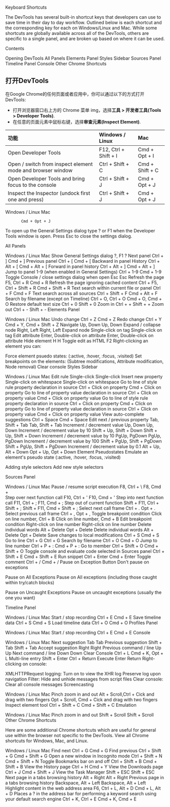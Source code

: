 Keyboard Shortcuts

The DevTools has several built-in shortcut keys that developers can use to save time in their day to day workflow. Outlined below is each shortcut and the corresponding key for each on Windows/Linux and Mac. While some shortcuts are globally available across all of the DevTools, others are specific to a single panel, and are broken up based on where it can be used.

Contents

Opening DevTools
All Panels
Elements Panel
Styles Sidebar
Sources Panel
Timeline Panel
Console
Other Chrome Shortcuts


打开DevTools
---


在Google Chrome的任何页面或者应用中，你可以通过以下的方式打开 DevTools:

*	打开浏览器窗口右上方的 Chrome 菜单 img，选择**工具 > 开发者工具(Tools > Developer Tools)**.
*	在任意的页面元素中鼠标右键，选择**审查元素(Inspect Element)**.

功能       | Windows / Linux | Mac
:------------- | :--- | :-------------------------------------
Open Developer Tools          | F12, Ctrl + Shift + I   | Cmd + Opt + I
Open / switch from inspect element mode and browser window   | Ctrl + Shift + C   | Cmd + Shift + C
Open Developer Tools and bring focus to the console | Ctrl + Shift + J   | Cmd + Opt + J
Inspect the Inspector (undock first one and press)  | Ctrl + Shift + J   | Cmd + Opt + J


Windows / Linux  Mac
       
           Cmd + Opt + J
    
To open up the General Settings dialog type ? or F1 when the Developer Tools window is open. Press Esc to close the settings dialog.

All Panels

Windows / Linux  Mac
Show General Settings dialog    ?, F1   ?
Next panel  Ctrl + ]    Cmd + ]
Previous panel  Ctrl + [    Cmd + [
Backward in panel History   Ctrl + Alt + [  Cmd + Alt + [
Forward in panel history    Ctrl + Alt + ]  Cmd + Alt + ]
Jump to panel 1-9 (when enabled in General Settings)    Ctrl + 1-9  Cmd + 1-9
Toggle Console / close settings dialog when open    Esc Esc
Refresh the page    F5, Ctrl + R    Cmd + R
Refresh the page ignoring cached content    Ctrl + F5, Ctrl + Shift + R Cmd + Shift + R
Text search within current file or panel    Ctrl + F    Cmd + F
Text search across all sources  Ctrl + Shift + F    Cmd + Alt + F
Search by filename (except on Timeline) Ctrl + O, Ctrl + O  Cmd + O, Cmd + O
Restore default text size   Ctrl + 0    Shift + 0
Zoom in Ctrl + +    Shift + +
Zoom out    Ctrl + -    Shift + -
Elements Panel

Windows / Linux  Mac
Undo change Ctrl + Z    Cmd + Z
Redo change Ctrl + Y    Cmd + Y, Cmd + Shift + Z
Navigate    Up, Down    Up, Down
Expand / collapse node  Right, Left Right, Left
Expand node Single-click on tag Single-click on tag
Edit attribute  Enter, Double-click on attribute    Enter, Double-click on attribute
Hide element    H   H
Toggle edit as HTML F2
Right-clicking an element you can:

Force element psuedo states: (:active, :hover, :focus, :visited)
Set breakpoints on the elements: (Subtree modifications, Attribute modification, Node removal)
Clear console
Styles Sidebar

Windows / Linux  Mac
Edit rule   Single-click    Single-click
Insert new property Single-click on whitespace  Single-click on whitespace
Go to line of style rule property declaration in source Ctrl + Click on property    Cmd + Click on property
Go to line of property value declaration in source  Ctrl + Click on property value  Cmd + Click on property value
Go to line of style rule property declaration in source Ctrl + Click on property    Cmd + Click on property
Go to line of property value declaration in source  Ctrl + Click on property value  Cmd + Click on property value
View auto-complete suggestions  Ctrl + Space    Cmd + Space
Edit next / previous property   Tab, Shift + Tab    Tab, Shift + Tab
Increment / decrement value Up, Down    Up, Down
Increment / decrement value by 10   Shift + Up, Shift + Down    Shift + Up, Shift + Down
Increment / decrement value by 10   PgUp, PgDown    PgUp, PgDown
Increment / decrement value by 100  Shift + PgUp, Shift + PgDown    Shift + PgUp, Shift + PgDown
Increment / decrement value by 0.1  Alt + Up, Alt + Down    Opt + Up, Opt + Down
Element Pseudostates Emulate an element's pseudo state (:active, :hover, :focus, :visited)

Adding style selectors Add new style selectors

Sources Panel

Windows / Linux  Mac
Pause / resume script execution F8, Ctrl + \    F8, Cmd + \
Step over next function call    F10, Ctrl + '   F10, Cmd + '
Step into next function call    F11, Ctrl + ;   F11, Cmd + ;
Step out of current function    Shift + F11, Ctrl + Shift + ;   Shift + F11, Cmd + Shift + ;
Select next call frame  Ctrl + .    Opt + .
Select previous call frame  Ctrl + ,    Opt + ,
Toggle breakpoint condition Click on line number, Ctrl + B  Click on line number, Cmd + B
Edit breakpoint condition   Right-click on line number  Right-click on line number
Delete individual words Alt + Delete    Opt + Delete
Delete individual words Alt + Delete    Opt + Delete
Save changes to local modifications Ctrl + S    Cmd + S
Go to line  Ctrl + G    Ctrl + G
Search by filename  Ctrl + O    Cmd + O
Jump to line number Ctrl + P + :<number>    Cmd + P + :<number>
Go to member    Ctrl + Shift + O    Cmd + Shift + O
Toggle console and evaluate code selected in Sources panel  Ctrl + Shift + E    Cmd + Shift + E
Run snippet Ctrl + Enter    Cmd + Enter
Toggle comment  Ctrl + /    Cmd + /
Pause on Exception Button Don't pause on exceptions

Pause on All Exceptions Pause on All exceptions (including those caught within try/catch blocks)

Pause on Uncaught Exceptions Pause on uncaught exceptions (usually the one you want)

Timeline Panel

Windows / Linux  Mac
Start / stop recording  Ctrl + E    Cmd + E
Save timeline data  Ctrl + S    Cmd + S
Load timeline data  Ctrl + O    Cmd + O
Profiles Panel

Windows / Linux  Mac
Start / stop recording  Ctrl + E    Cmd + E
Console

Windows / Linux  Mac
Next suggestion Tab Tab
Previous suggestion Shift + Tab Shift + Tab
Accept suggestion   Right   Right
Previous command / line Up  Up
Next command / line Down    Down
Clear Console   Ctrl + L    Cmd + K, Opt + L
Multi-line entry    Shift + Enter   Ctrl + Return
Execute Enter   Return
Right-clicking on console:

XMLHTTPRequest logging: Turn on to view the XHR log
Preserve log upon navigation
Filter: Hide and unhide messages from script files
Clear console: Clear all console messages
Screencasting

Windows / Linux  Mac
Pinch zoom in and out   Alt + Scroll,Ctrl + Cick and drag with two fingers  Opt + Scroll, Cmd + Cick and drag with two fingers
Inspect element tool    Ctrl + Shift + C    Cmd + Shift + C
Emulation

Windows / Linux  Mac
Pinch zoom in and out   Shift + Scroll  Shift + Scroll
Other Chrome Shortcuts

Here are some additional Chrome shortcuts which are useful for general use within the browser not specific to the DevTools. View all Chrome shortcuts for Windows, Mac, and Linux.

Windows / Linux  Mac
Find next   Ctrl + G    Cmd + G
Find previous   Ctrl + Shift + G    Cmd + Shift + G
Open a new window in Incognito mode Ctrl + Shift + N    Cmd + Shift + N
Toggle Bookmarks bar on and off Ctrl + Shift + B    Cmd + Shift + B
View the History page   Ctrl + H    Cmd + Y
View the Downloads page Ctrl + J    Cmd + Shift + J
View the Task Manager   Shift + ESC Shift + ESC
Next page in a tabs browsing history    Alt + Right Alt + Right
Previous page in a tabs browsing history    Backspace, Alt + Left   Backspace, Alt + Left
Highlight content in the web address area   F6, Ctrl + L, Alt + D   Cmd + L, Alt + D
Places a ? in the address bar for performing a keyword
search using your default search engine Ctrl + K, Ctrl + E  Cmd + K, Cmd + E
